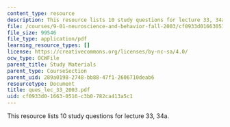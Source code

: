 ```yaml
---
content_type: resource
description: This resource lists 10 study questions for lecture 33, 34a.
file: /courses/9-01-neuroscience-and-behavior-fall-2003/cf0933d016630516c3b0782ca413a5c1_ques_lec_33_2003.pdf
file_size: 99546
file_type: application/pdf
learning_resource_types: []
license: https://creativecommons.org/licenses/by-nc-sa/4.0/
ocw_type: OCWFile
parent_title: Study Materials
parent_type: CourseSection
parent_uid: 289a0198-2748-bb88-47f1-2606710deab6
resourcetype: Document
title: ques_lec_33_2003.pdf
uid: cf0933d0-1663-0516-c3b0-782ca413a5c1
---
```

This resource lists 10 study questions for lecture 33, 34a.